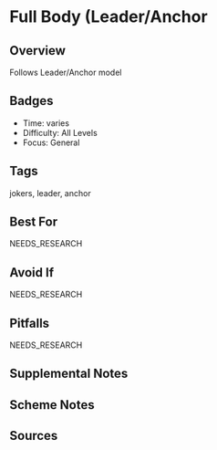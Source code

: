 # Full Body (Leader/Anchor


## Overview
Follows Leader/Anchor model

## Badges
- Time: varies
- Difficulty: All Levels
- Focus: General

## Tags
jokers, leader, anchor

## Best For
NEEDS_RESEARCH

## Avoid If
NEEDS_RESEARCH

## Pitfalls
NEEDS_RESEARCH

## Supplemental Notes


## Scheme Notes


## Sources


